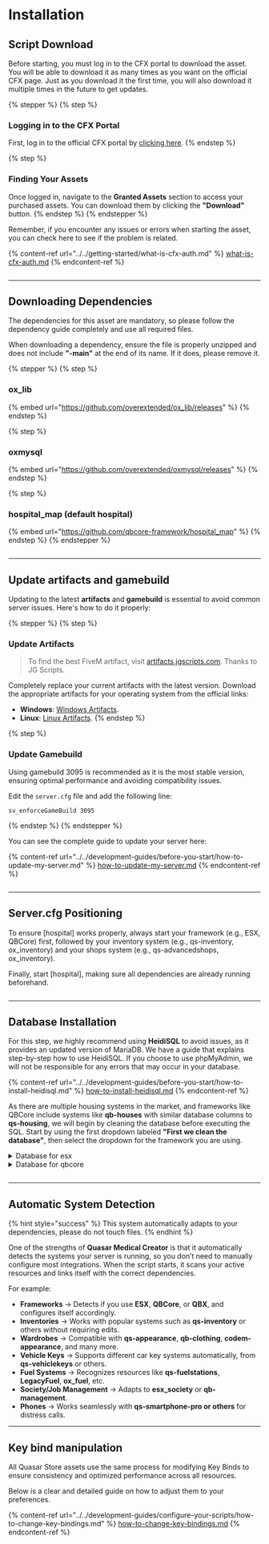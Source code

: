 # Installation

## Script Download

Before starting, you must log in to the CFX portal to download the asset. You will be able to download it as many times as you want on the official CFX page. Just as you download it the first time, you will also download it multiple times in the future to get updates.

{% stepper %}
{% step %}
### Logging in to the CFX Portal

First, log in to the official CFX portal by [clicking here](https://portal.cfx.re/assets/granted-assets).
{% endstep %}

{% step %}
### Finding Your Assets

Once logged in, navigate to the **Granted Assets** section to access your purchased assets. You can download them by clicking the **"Download"** button.
{% endstep %}
{% endstepper %}

Remember, if you encounter any issues or errors when starting the asset, you can check here to see if the problem is related.

{% content-ref url="../../getting-started/what-is-cfx-auth.md" %}
[what-is-cfx-auth.md](../../getting-started/what-is-cfx-auth.md)
{% endcontent-ref %}

<div data-full-width="false"><figure><img src="../../.gitbook/assets/ezgif-5-f03822751d.gif" alt=""><figcaption></figcaption></figure></div>

***

## Downloading Dependencies

The dependencies for this asset are mandatory, so please follow the dependency guide completely and use all required files.

When downloading a dependency, ensure the file is properly unzipped and does not include **"-main"** at the end of its name. If it does, please remove it.

{% stepper %}
{% step %}
### ox\_lib

{% embed url="https://github.com/overextended/ox_lib/releases" %}
{% endstep %}

{% step %}
### oxmysql

{% embed url="https://github.com/overextended/oxmysql/releases" %}
{% endstep %}

{% step %}
### hospital\_map (default hospital)

{% embed url="https://github.com/qbcore-framework/hospital_map" %}
{% endstep %}
{% endstepper %}

<figure><img src="../../.gitbook/assets/ezgif-5-ee6f842765 (1).gif" alt=""><figcaption></figcaption></figure>

***

## Update artifacts and gamebuild

Updating to the latest **artifacts** and **gamebuild** is essential to avoid common server issues. Here's how to do it properly:

{% stepper %}
{% step %}
### Update Artifacts

> To find the best FiveM artifact, visit [artifacts.jgscripts.com](https://artifacts.jgscripts.com). Thanks to JG Scripts.

Completely replace your current artifacts with the latest version. Download the appropriate artifacts for your operating system from the official links:

* **Windows**: [Windows Artifacts](https://runtime.fivem.net/artifacts/fivem/build_server_windows/master/).
* **Linux**: [Linux Artifacts](https://runtime.fivem.net/artifacts/fivem/build_proot_linux/master/).
{% endstep %}

{% step %}
### Update Gamebuild

Using gamebuild 3095 is recommended as it is the most stable version, ensuring optimal performance and avoiding compatibility issues.

Edit the `server.cfg` file and add the following line:

```plaintext
sv_enforceGameBuild 3095
```
{% endstep %}
{% endstepper %}

You can see the complete guide to update your server here:

{% content-ref url="../../development-guides/before-you-start/how-to-update-my-server.md" %}
[how-to-update-my-server.md](../../development-guides/before-you-start/how-to-update-my-server.md)
{% endcontent-ref %}

<figure><img src="../../.gitbook/assets/ezgif-2-2221374386.gif" alt=""><figcaption></figcaption></figure>

***

## Server.cfg Positioning

To ensure \[hospital] works properly, always start your framework (e.g., ESX, QBCore) first, followed by your inventory system (e.g., qs-inventory, ox\_inventory) and your shops system (e.g., qs-advancedshops, ox\_inventory).&#x20;

Finally, start \[hospital], making sure all dependencies are already running beforehand.

<figure><img src="../../.gitbook/assets/ezgif-7-18d691812a.gif" alt=""><figcaption></figcaption></figure>

***

## **Database Installation**

For this step, we highly recommend using **HeidiSQL** to avoid issues, as it provides an updated version of MariaDB. We have a guide that explains step-by-step how to use HeidiSQL. If you choose to use phpMyAdmin, we will not be responsible for any errors that may occur in your database.

{% content-ref url="../../development-guides/before-you-start/how-to-install-heidisql.md" %}
[how-to-install-heidisql.md](../../development-guides/before-you-start/how-to-install-heidisql.md)
{% endcontent-ref %}

As there are multiple housing systems in the market, and frameworks like QBCore include systems like **qb-houses** with similar database columns to **qs-housing**, we will begin by cleaning the database before executing the SQL. Start by using the first dropdown labeled **"First we clean the database"**, then select the dropdown for the framework you are using.

<details>

<summary>Database for esx</summary>

```sql
ALTER TABLE `users` ADD IF NOT EXISTS `ems_duty` LONGTEXT NULL DEFAULT NULL;

CREATE TABLE IF NOT EXISTS `hospitals` (
	`id` INT(11) NOT NULL AUTO_INCREMENT,
	`creator` VARCHAR(50) NOT NULL DEFAULT '0' COLLATE 'utf8mb3_general_ci',
	`zone` LONGTEXT NOT NULL COLLATE 'utf8mb3_general_ci',
	`respawnPoint` LONGTEXT NOT NULL COLLATE 'utf8mb3_general_ci',
	`blip` LONGTEXT NOT NULL COLLATE 'utf8mb3_general_ci',
	`duty` LONGTEXT NOT NULL COLLATE 'utf8mb3_general_ci',
	`stash` LONGTEXT NOT NULL COLLATE 'utf8mb3_general_ci',
	`boss` LONGTEXT NOT NULL COLLATE 'utf8mb3_general_ci',
	`checkIn` LONGTEXT NOT NULL COLLATE 'utf8mb3_general_ci',
	`wardrobe` LONGTEXT NOT NULL COLLATE 'utf8mb3_general_ci',
	`shop` LONGTEXT NOT NULL COLLATE 'utf8mb3_general_ci',
	`garage` LONGTEXT NULL DEFAULT NULL COLLATE 'utf8mb3_general_ci',
	PRIMARY KEY (`id`) USING BTREE
)
COLLATE='utf8mb3_general_ci'
ENGINE=InnoDB
;
```

</details>

<details>

<summary>Database for qbcore</summary>

```sql
CREATE TABLE IF NOT EXISTS `hospitals` (
	`id` INT(11) NOT NULL AUTO_INCREMENT,
	`creator` VARCHAR(50) NOT NULL DEFAULT '0' COLLATE 'utf8mb3_general_ci',
	`zone` LONGTEXT NOT NULL COLLATE 'utf8mb3_general_ci',
	`respawnPoint` LONGTEXT NOT NULL COLLATE 'utf8mb3_general_ci',
	`blip` LONGTEXT NOT NULL COLLATE 'utf8mb3_general_ci',
	`duty` LONGTEXT NOT NULL COLLATE 'utf8mb3_general_ci',
	`stash` LONGTEXT NOT NULL COLLATE 'utf8mb3_general_ci',
	`boss` LONGTEXT NOT NULL COLLATE 'utf8mb3_general_ci',
	`checkIn` LONGTEXT NOT NULL COLLATE 'utf8mb3_general_ci',
	`wardrobe` LONGTEXT NOT NULL COLLATE 'utf8mb3_general_ci',
	`shop` LONGTEXT NOT NULL COLLATE 'utf8mb3_general_ci',
	`garage` LONGTEXT NULL DEFAULT NULL COLLATE 'utf8mb3_general_ci',
	PRIMARY KEY (`id`) USING BTREE
)
COLLATE='utf8mb3_general_ci'
ENGINE=InnoDB
;
```

</details>

<figure><img src="../../.gitbook/assets/ezgif-7-08fed20fdc (1).gif" alt=""><figcaption></figcaption></figure>

***

## Automatic System Detection

{% hint style="success" %}
This system automatically adapts to your dependencies, please do not touch files.
{% endhint %}

One of the strengths of **Quasar Medical Creator** is that it automatically detects the systems your server is running, so you don’t need to manually configure most integrations. When the script starts, it scans your active resources and links itself with the correct dependencies.&#x20;

For example:

* **Frameworks** → Detects if you use **ESX**, **QBCore**, or **QBX**, and configures itself accordingly.
* **Inventories** → Works with popular systems such as **qs-inventory** or others without requiring edits.
* **Wardrobes** → Compatible with **qs-appearance**, **qb-clothing**, **codem-appearance**, and many more.
* **Vehicle Keys** → Supports different car key systems automatically, from **qs-vehiclekeys** or others.
* **Fuel Systems** → Recognizes resources like **qs-fuelstations**, **LegacyFuel**, **ox\_fuel**, etc.
* **Society/Job Management** → Adapts to **esx\_society** or **qb-management**.
* **Phones** → Works seamlessly with **qs-smartphone-pro or others** for distress calls.

***

## Key bind manipulation

All Quasar Store assets use the same process for modifying Key Binds to ensure consistency and optimized performance across all resources.&#x20;

Below is a clear and detailed guide on how to adjust them to your preferences.

{% content-ref url="../../development-guides/configure-your-scripts/how-to-change-key-bindings.md" %}
[how-to-change-key-bindings.md](../../development-guides/configure-your-scripts/how-to-change-key-bindings.md)
{% endcontent-ref %}
